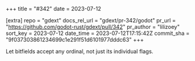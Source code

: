 +++
title = "#342"
date = 2023-07-12

[extra]
repo = "gdext"
docs_rel_url = "gdext/pr-342/godot"
pr_url = "https://github.com/godot-rust/gdext/pull/342"
pr_author = "lilizoey"
sort_key = 2023-07-12
date_time = 2023-07-12T17:15:42Z
commit_sha = "9f037303861234699c1e291f51d6101977dddc63"
+++

Let bitfields accept any ordinal, not just its individual flags.
